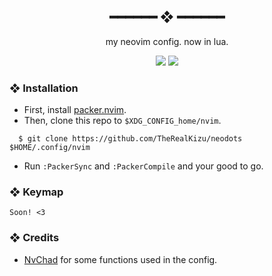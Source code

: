 <h2 align="center"> ━━━━━━  ❖  ━━━━━━ </h2>

<div align="center">

   my neovim config. now in lua.

</div>

<div align="center">
    <img src="https://cdn.kizu.cf/u/XWSLtUe.png">
    <img src="https://cdn.kizu.cf/u/9nYdaOq.png">
</div>

### ❖ Installation

   * First, install [packer.nvim](https://github.com/wbthomason/packer.nvim).
   * Then, clone this repo to `$XDG_CONFIG_home/nvim`.
   ```
     $ git clone https://github.com/TheRealKizu/neodots $HOME/.config/nvim
   ```
   * Run `:PackerSync` and `:PackerCompile` and your good to go.

### ❖ Keymap

   `Soon! <3`

### ❖ Credits

   * [NvChad](https://github.com/siduck76/NvChad) for some functions used in the config.
